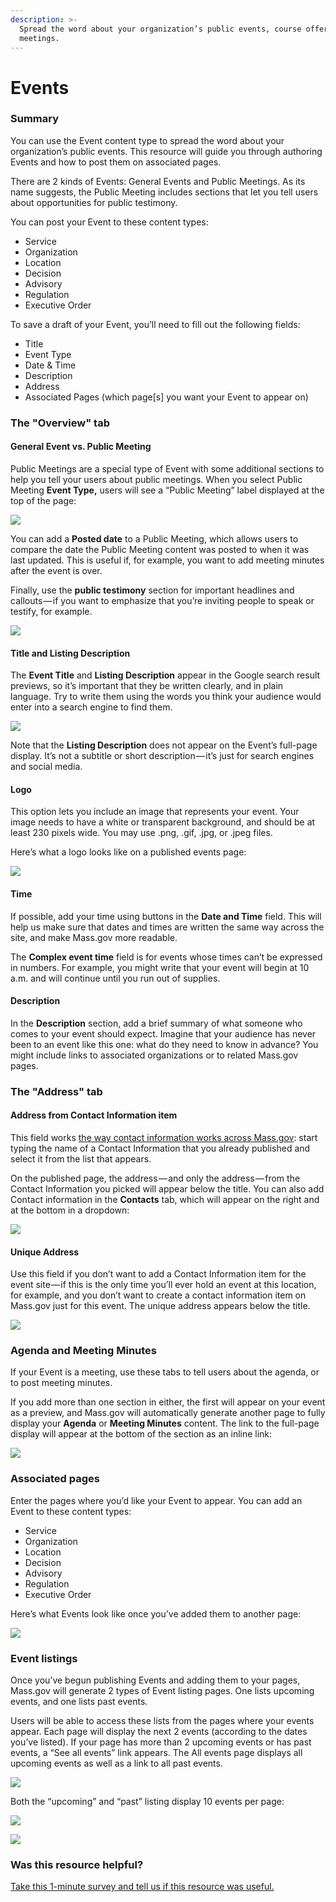 ```yaml
---
description: >-
  Spread the word about your organization’s public events, course offerings, and
  meetings.
---
```


# Events

### Summary

You can use the Event content type to spread the word about your organization’s public events. This resource will guide you through authoring Events and how to post them on associated pages.

There are 2 kinds of Events: General Events and Public Meetings. As its name suggests, the Public Meeting includes sections that let you tell users about opportunities for public testimony.

You can post your Event to these content types:

* Service
* Organization
* Location
* Decision
* Advisory
* Regulation
* Executive Order

To save a draft of your Event, you’ll need to fill out the following fields:

* Title
* Event Type
* Date & Time
* Description
* Address
* Associated Pages \(which page\[s\] you want your Event to appear on\)

### The "Overview" tab

#### General Event vs. Public Meeting

Public Meetings are a special type of Event with some additional sections to help you tell your users about public meetings. When you select Public Meeting **Event Type,** users will see a “Public Meeting” label displayed at the top of the page:

![](https://cdn-images-1.medium.com/max/800/1*c33PPo5DujBECzsI6MUAWQ.jpeg)

You can add a **Posted date** to a Public Meeting, which allows users to compare the date the Public Meeting content was posted to when it was last updated. This is useful if, for example, you want to add meeting minutes after the event is over.

Finally, use the **public testimony** section for important headlines and callouts — if you want to emphasize that you’re inviting people to speak or testify, for example.

![](https://cdn-images-1.medium.com/max/800/1*f1tELhueU3WDTl4Fk1HB1Q.jpeg)

#### Title and Listing Description

The **Event Title** and **Listing Description** appear in the Google search result previews, so it’s important that they be written clearly, and in plain language. Try to write them using the words you think your audience would enter into a search engine to find them.

![](https://cdn-images-1.medium.com/max/1000/1*Ns0G_muq-nGbrrMPVzMRQg.jpeg)

Note that the **Listing Description** does not appear on the Event’s full-page display. It’s not a subtitle or short description — it’s just for search engines and social media.

#### Logo

This option lets you include an image that represents your event. Your image needs to have a white or transparent background, and should be at least 230 pixels wide. You may use .png, .gif, .jpg, or .jpeg files.

Here’s what a logo looks like on a published events page:

![](https://cdn-images-1.medium.com/max/1000/1*7ToiDiOvlPXigAu9nfObXg.jpeg)

#### Time

If possible, add your time using buttons in the **Date and Time** field. This will help us make sure that dates and times are written the same way across the site, and make Mass.gov more readable.

The **Complex event time** field is for events whose times can’t be expressed in numbers. For example, you might write that your event will begin at 10 a.m. and will continue until you run out of supplies.

#### Description

In the **Description** section, add a brief summary of what someone who comes to your event should expect. Imagine that your audience has never been to an event like this one: what do they need to know in advance? You might include links to associated organizations or to related Mass.gov pages.

### The "Address" tab

#### **Address from Contact Information item**

This field works [the way contact information works across Mass.gov](contact-information-items.md): start typing the name of a Contact Information that you already published and select it from the list that appears.

On the published page, the address — and only the address — from the Contact Information you picked will appear below the title. You can also add Contact information in the **Contacts** tab, which will appear on the right and at the bottom in a dropdown:

![](https://cdn-images-1.medium.com/max/1000/1*LoIIpRHnr3dkvBgFhIrzLw.jpeg)

#### **Unique Address**

Use this field if you don’t want to add a Contact Information item for the event site — if this is the only time you’ll ever hold an event at this location, for example, and you don’t want to create a contact information item on Mass.gov just for this event. The unique address appears below the title.

![](https://cdn-images-1.medium.com/max/1000/1*GMfSbBlNJew6tqO-NVy7NQ.jpeg)

### Agenda and Meeting Minutes

If your Event is a meeting, use these tabs to tell users about the agenda, or to post meeting minutes.

If you add more than one section in either, the first will appear on your event as a preview, and Mass.gov will automatically generate another page to fully display your **Agenda** or **Meeting Minutes** content. The link to the full-page display will appear at the bottom of the section as an inline link:

![](https://cdn-images-1.medium.com/max/800/1*4GOxCsQrELhn3ujBbEBpww.jpeg)

### Associated pages

Enter the pages where you’d like your Event to appear. You can add an Event to these content types:

* Service
* Organization
* Location
* Decision
* Advisory
* Regulation
* Executive Order

Here’s what Events look like once you’ve added them to another page:

![](https://cdn-images-1.medium.com/max/1000/1*wL2dFwHpgmnAKLQHx2IkBg.jpeg)

### Event listings

Once you’ve begun publishing Events and adding them to your pages, Mass.gov will generate 2 types of Event listing pages. One lists upcoming events, and one lists past events.

Users will be able to access these lists from the pages where your events appear. Each page will display the next 2 events \(according to the dates you’ve listed\). If your page has more than 2 upcoming events or has past events, a “See all events” link appears. The All events page displays all upcoming events as well as a link to all past events.

![](https://cdn-images-1.medium.com/max/800/1*uXq_f2DstE1RC3Sdh-cAHQ.jpeg)

Both the “upcoming” and “past” listing display 10 events per page:

![](https://cdn-images-1.medium.com/max/800/1*kocsXA9ybWprpnXxiWRpKw.jpeg)

![](https://cdn-images-1.medium.com/max/1000/1*uXq_f2DstE1RC3Sdh-cAHQ.jpeg)

### Was this resource helpful?

[Take this 1-minute survey and tell us if this resource was useful.](https://massgov.formstack.com/forms/resource_library_feedback?Article=Events)

